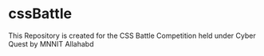 # cssBattle
This Repository is created for the CSS Battle Competition held under Cyber Quest by MNNIT Allahabd 
